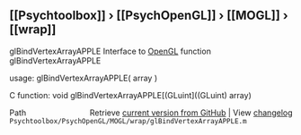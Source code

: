 ## [[Psychtoolbox]] &#8250; [[PsychOpenGL]] &#8250; [[MOGL]] &#8250; [[wrap]]

glBindVertexArrayAPPLE  Interface to [OpenGL](OpenGL) function glBindVertexArrayAPPLE  
  
usage:  glBindVertexArrayAPPLE( array )  
  
C function:  void glBindVertexArrayAPPLE[(GLuint]((GLuint) array)  




<div class="code_header" style="text-align:right;">
  <span style="float:left;">Path&nbsp;&nbsp;</span> <span class="counter">Retrieve <a href=
  "https://raw.github.com/Psychtoolbox-3/Psychtoolbox-3/beta/Psychtoolbox/PsychOpenGL/MOGL/wrap/glBindVertexArrayAPPLE.m">current version from GitHub</a> | View <a href=
  "https://github.com/Psychtoolbox-3/Psychtoolbox-3/commits/beta/Psychtoolbox/PsychOpenGL/MOGL/wrap/glBindVertexArrayAPPLE.m">changelog</a></span>
</div>
<div class="code">
  <code>Psychtoolbox/PsychOpenGL/MOGL/wrap/glBindVertexArrayAPPLE.m</code>
</div>

